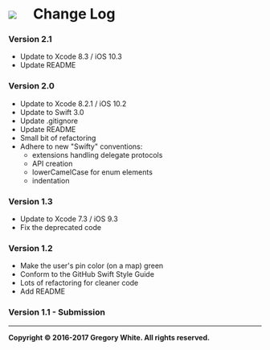 # ![][AppIcon]&nbsp;&nbsp;&nbsp;&nbsp;&nbsp;Change Log

### Version 2.1
* Update to Xcode 8.3 / iOS 10.3
* Update README

### Version 2.0
* Update to Xcode 8.2.1 / iOS 10.2
* Update to Swift 3.0
* Update .gitignore
* Update README
* Small bit of refactoring
* Adhere to new "Swifty" conventions:
  - extensions handling delegate protocols
  - API creation
  - lowerCamelCase for enum elements
  - indentation

### Version 1.3
* Update to Xcode 7.3 / iOS 9.3
* Fix the deprecated code

### Version 1.2
* Make the user's pin color (on a map) green
* Conform to the GitHub Swift Style Guide
* Lots of refactoring for cleaner code
* Add README

### Version 1.1 - Submission

---
**Copyright © 2016-2017 Gregory White. All rights reserved.**



[AppIcon]:  ../images/OnTheMap_80.png
